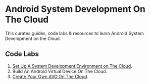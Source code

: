 # Android System Development On The Cloud
This curates guides, code labs &amp; resources to learn Android System Development on the Cloud.

## Code Labs
1. [Set Up A System Development Environment on The Cloud](codelab1/README.md).
2. Build An Android Virtual Device On The Cloud.
3. [Create Your Own AVD On The Cloud](codelab3/README.md).
